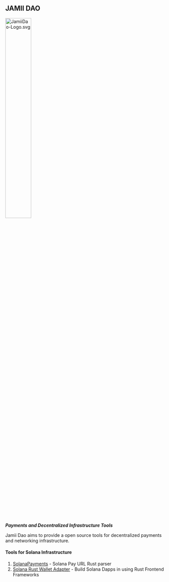 ## JAMII DAO
<img src="https://raw.githubusercontent.com/JamiiDao/Brand-Collateral/master/JamiiDao-Logo-and-Icon.svg" width="40%" alt="JamiiDao-Logo.svg">

***Payments and Decentralized Infrastructure Tools***

Jamii Dao aims to provide a open source tools for decentralized payments and networking infrastructure.

#### Tools for Solana Infrastructure
1. [SolanaPayments](https://github.com/JamiiDao/SolanaPayments) - Solana Pay URL Rust parser
2. [Solana Rust Wallet Adapter](https://github.com/JamiiDao/SolanaWalletAdapter) - Build Solana Dapps in using Rust Frontend Frameworks
